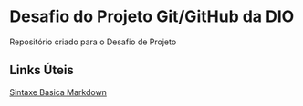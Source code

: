 # Desafio do Projeto Git/GitHub da DIO
Repositório criado para o Desafio de Projeto
  
## Links Úteis
[Sintaxe Basica Markdown](https://www.markdownguide.org/basic-syntax/)
